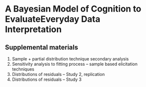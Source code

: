 # A Bayesian Model of Cognition to EvaluateEveryday Data Interpretation

## Supplemental materials

1) Sample + partial distribution technique secondary analysis
2) Sensitivity analysis to fitting process – sample based elicitation techniques
3) Distributions of residuals – Study 2, replication
4) Distributions of residuals – Study 3

